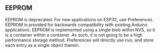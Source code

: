 ## EEPROM

EEPROM is deprecated. For new applications on ESP32, use Preferences. EEPROM is provided for backwards compatibility with existing Arduino applications.
EEPROM is implemented using a single blob within NVS, so it is a container within a container. As such, it is not going to be a high performance storage method. Preferences will directly use nvs, and store each entry as a single object therein.
